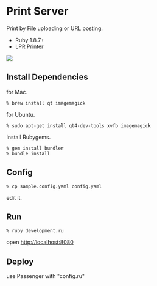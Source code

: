 Print Server
============
Print by File uploading or URL posting.

* Ruby 1.8.7+
* LPR Printer

<img src="http://gyazo.com/9d89e6fbd5699f9856256f2137f26703.png">


Install Dependencies
--------------------

for Mac.

    % brew install qt imagemagick

for Ubuntu.

    % sudo apt-get install qt4-dev-tools xvfb imagemagick


Install Rubygems.

    % gem install bundler
    % bundle install


Config
------

    % cp sample.config.yaml config.yaml

edit it.


Run
---

    % ruby development.ru

open [http://localhost:8080](http://localhost:8080)


Deploy
------
use Passenger with "config.ru"

